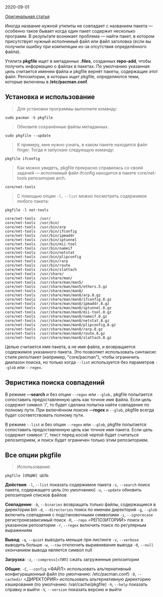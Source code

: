 2020-09-01

[Оригинальная статья](https://blackarch.ru/?p=1210)

Иногда название нужной утилиты не совпадает с названием пакета — особенно такое бывает когда один пакет содержит несколько программ. В результате возникает проблема — найти пакет, в котором присутствует нужный исполнимый файл или файл заголовка (если вы получили ошибку при компиляции из-за отсутствия определённого файла).

Утилита **pkgfile** ищет в метаданных **.files**, созданных **repo-add**, чтобы получить информацию о файлах в пакетах. По умолчанию указанная цель считается именем файла и pkgfile вернёт пакеты, содержащие этот файл. Репозитории, в которых ищет pkgfile, определяются теми, которые включены в **/etc/pacman.conf**.
## Установка и использование

>Для установки программы выполните команду:
```shell
sudo pacman -S pkgfile
```

>Обновите сохранённые файлы метаданных.
```shell
sudo pkgfile --update
```

>К примеру, мне нужно узнать, в каком пакете находится файл finger. Тогда я запускаю следующую команду:
```shell
pkgfile ifconfig
```

>Как можно увидеть, pkgfile прекрасно справилась со своей задачей — исполнимый файл ifconfig  находится в пакете core/net-tools репозитория arch.
```
core/net-tools
```

>С помощью опции `-l,` `--list` можно посмотреть содержимое любого пакета:
```shell
pkgfile -l net-tools
```

```
core/net-tools  /usr/  
core/net-tools  /usr/bin/  
core/net-tools  /usr/bin/arp  
core/net-tools  /usr/bin/ifconfig  
core/net-tools  /usr/bin/ipmaddr  
core/net-tools  /usr/bin/iptunnel  
core/net-tools  /usr/bin/mii-tool  
core/net-tools  /usr/bin/nameif  
core/net-tools  /usr/bin/netstat  
core/net-tools  /usr/bin/plipconfig  
core/net-tools  /usr/bin/rarp  
core/net-tools  /usr/bin/route  
core/net-tools  /usr/bin/slattach  
core/net-tools  /usr/share/  
core/net-tools  /usr/share/man/  
core/net-tools  /usr/share/man/man5/  
core/net-tools  /usr/share/man/man5/ethers.5.gz  
core/net-tools  /usr/share/man/man8/  
core/net-tools  /usr/share/man/man8/arp.8.gz  
core/net-tools  /usr/share/man/man8/ifconfig.8.gz  
core/net-tools  /usr/share/man/man8/ipmaddr.8.gz  
core/net-tools  /usr/share/man/man8/iptunnel.8.gz  
core/net-tools  /usr/share/man/man8/mii-tool.8.gz  
core/net-tools  /usr/share/man/man8/nameif.8.gz  
core/net-tools  /usr/share/man/man8/netstat.8.gz  
core/net-tools  /usr/share/man/man8/plipconfig.8.gz  
core/net-tools  /usr/share/man/man8/rarp.8.gz  
core/net-tools  /usr/share/man/man8/route.8.gz  
core/net-tools  /usr/share/man/man8/slattach.8.gz
```

Целью считается имя пакета, а не имя файла, и возвращается содержимое указанного пакета. Это позволяет использовать синтаксис стиля репо/пакет (например, "core/pacman"), чтобы ограничить диапазон поиска, но только когда `--list` используется без параметров `--glob` или `--regex`.
## Эвристика поиска совпадений  

В режиме **--search** и без опции `--regex` или `--glob,` pkgfile попытается сопоставить предоставленную цель как точное имя файла. Если цель содержит символ '/', то будет сделана попытка найти совпадение по полному пути. При включённом поиске **--regex** и `--glob`, pkgfile всегда будет соответствовать полному пути.

В режиме `--list` и без опции `--regex` или `--glob`, pkgfile попытается сопоставить предоставленную цель как точное имя пакета. Если цель содержит символ '/', текст перед косой чертой будет считаться репозиторием, и поиск будет ограничен только этим репозиторием.
## Все опции pkgfile  

>Использование:
```shell
pkgfile [ОПЦИИ] ЦЕЛЬ
```

 **Действия**:
  `-l`, `--list`                показать содержимое пакета
  `-s`, `--search`            поиск пакета, содержащего цель (по умолчанию)
  `-u`, `--update`            обновить репозиторий списков файлов

 **Совпадение**:
  `-b`, `--binaries`        возвращать только файлы, содержащиеся в директории bin
  `-d`, `--directories`  поиск по именам директорий
  `-g`, `--glob`               включить совпадения с подстановочными символами
  `-i`, `--ignorecase`    регистронезависимый поиск
  `-R`, `--repo`               <РЕПОЗИТОРИЙ>  поиск в указанном репозитории
  `-r`, `--regex`             включить поиск по регулярным выражениям

 **Вывод**:
  `-q`, `--quiet`             выводить меньше при листинге
  `-v`, `--verbose`          выводить больше
  `-w`, `--raw`                 отключить выравнивание вывода
  `-0`, `--null`               окончанием вывода является символ null

 **Загрузка**:
  `-z`, `--compress[=ТИП]`   сжать загруженные репозитории

 **Общие**:
  `-C`, `--config`           <ФАЙЛ>     использовать альтернативный конфигурационный файл (по умолчанию: /etc/pacman.conf)
  `-D`, `--cachedir`       <ДИРЕКТОРИЯ>    использовать альтернативную директорию кэширования (по умолчанию: /var/cache/pkgfile)
  `-h`, `--help`               показать справку и выйти
  `-V`, `--version`         показать версию и выйти